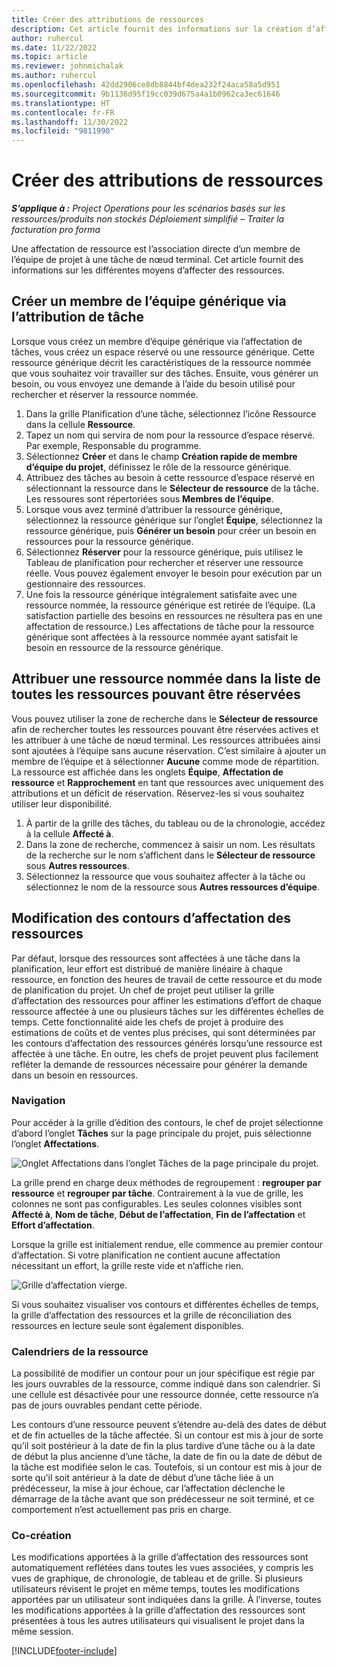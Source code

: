 ```yaml
---
title: Créer des attributions de ressources
description: Cet article fournit des informations sur la création d’affectations de ressources génériques et nommées.
author: ruhercul
ms.date: 11/22/2022
ms.topic: article
ms.reviewer: johnmichalak
ms.author: ruhercul
ms.openlocfilehash: 42dd2906ce8db8844bf4dea232f24aca58a5d951
ms.sourcegitcommit: 9b1136d95f19cc039d675a4a1b0962ca3ec61646
ms.translationtype: HT
ms.contentlocale: fr-FR
ms.lasthandoff: 11/30/2022
ms.locfileid: "9811990"
---
```

# <a name="create-resource-assignments"></a>Créer des attributions de ressources

_**S’applique à :** Project Operations pour les scénarios basés sur les ressources/produits non stockés Déploiement simplifié – Traiter la facturation pro forma_


Une affectation de ressource est l’association directe d’un membre de l’équipe de projet à une tâche de nœud terminal. Cet article fournit des informations sur les différentes moyens d’affecter des ressources.

## <a name="create-a-generic-team-member-through-task-assignment"></a>Créer un membre de l’équipe générique via l’attribution de tâche


Lorsque vous créez un membre d’équipe générique via l’affectation de tâches, vous créez un espace réservé ou une ressource générique. Cette ressource générique décrit les caractéristiques de la ressource nommée que vous souhaitez voir travailler sur des tâches. Ensuite, vous générer un besoin, ou vous envoyez une demande à l’aide du besoin utilisé pour rechercher et réserver la ressource nommée.

1. Dans la grille Planification d’une tâche, sélectionnez l’icône Ressource dans la cellule **Ressource**.
2. Tapez un nom qui servira de nom pour la ressource d’espace réservé. Par exemple, Responsable du programme.
3. Sélectionnez **Créer** et dans le champ **Création rapide de membre d’équipe du projet**, définissez le rôle de la ressource générique.
4. Attribuez des tâches au besoin à cette ressource d’espace réservé en sélectionnant la ressource dans le **Sélecteur de ressource** de la tâche. Les ressoures sont répertoriées sous **Membres de l’équipe**.
5. Lorsque vous avez terminé d’attribuer la ressource générique, sélectionnez la ressource générique sur l’onglet **Équipe**, sélectionnez la ressource générique, puis **Générer un besoin** pour créer un besoin en ressources pour la ressource générique.
6. Sélectionnez **Réserver** pour la ressource générique, puis utilisez le Tableau de planification pour rechercher et réserver une ressource réelle. Vous pouvez également envoyer le besoin pour exécution par un gestionnaire des ressources.
7. Une fois la ressource générique intégralement satisfaite avec une ressource nommée, la ressource générique est retirée de l’équipe. (La satisfaction partielle des besoins en ressources ne résultera pas en une affectation de ressource.) Les affectations de tâche pour la ressource générique sont affectées à la ressource nommée ayant satisfait le besoin en ressource de la ressource générique.

## <a name="assign-a-named-resource-from-the-list-of-all-bookable-resources"></a>Attribuer une ressource nommée dans la liste de toutes les ressources pouvant être réservées

Vous pouvez utiliser la zone de recherche dans le **Sélecteur de ressource** afin de rechercher toutes les ressources pouvant être réservées actives et les attribuer à une tâche de nœud terminal. Les ressources attribuées ainsi sont ajoutées à l’équipe sans aucune réservation. C’est similaire à ajouter un membre de l’équipe et à sélectionner **Aucune** comme mode de répartition. La ressource est affichée dans les onglets **Équipe**, **Affectation de ressource** et **Rapprochement** en tant que ressources avec uniquement des attributions et un déficit de réservation. Réservez-les si vous souhaitez utiliser leur disponibilité.

1. À partir de la grille des tâches, du tableau ou de la chronologie, accédez à la cellule **Affecté à**.
2. Dans la zone de recherche, commencez à saisir un nom. Les résultats de la recherche sur le nom s’affichent dans le **Sélecteur de ressource** sous **Autres ressources**.
3. Sélectionnez la ressource que vous souhaitez affecter à la tâche ou sélectionnez le nom de la ressource sous **Autres ressources d’équipe**.

## <a name="editing-resource-assignment-contours"></a>Modification des contours d’affectation des ressources

Par défaut, lorsque des ressources sont affectées à une tâche dans la planification, leur effort est distribué de manière linéaire à chaque ressource, en fonction des heures de travail de cette ressource et du mode de planification du projet. Un chef de projet peut utiliser la grille d’affectation des ressources pour affiner les estimations d’effort de chaque ressource affectée à une ou plusieurs tâches sur les différentes échelles de temps. Cette fonctionnalité aide les chefs de projet à produire des estimations de coûts et de ventes plus précises, qui sont déterminées par les contours d’affectation des ressources générés lorsqu’une ressource est affectée à une tâche. En outre, les chefs de projet peuvent plus facilement refléter la demande de ressources nécessaire pour générer la demande dans un besoin en ressources.

### <a name="navigation"></a>Navigation

Pour accéder à la grille d’édition des contours, le chef de projet sélectionne d’abord l’onglet **Tâches** sur la page principale du projet, puis sélectionne l’onglet **Affectations**.

![Onglet Affectations dans l’onglet Tâches de la page principale du projet.](media/AssignmentGrid.png)

La grille prend en charge deux méthodes de regroupement : **regrouper par ressource** et **regrouper par tâche**. Contrairement à la vue de grille, les colonnes ne sont pas configurables. Les seules colonnes visibles sont **Affecté à**, **Nom de tâche**, **Début de l’affectation**, **Fin de l’affectation** et **Effort d’affectation**.

Lorsque la grille est initialement rendue, elle commence au premier contour d’affectation. Si votre planification ne contient aucune affectation nécessitant un effort, la grille reste vide et n’affiche rien.

![Grille d’affectation vierge.](media/emptyassignmentgrid.png)

Si vous souhaitez visualiser vos contours et différentes échelles de temps, la grille d’affectation des ressources et la grille de réconciliation des ressources en lecture seule sont également disponibles.

### <a name="resource-calendars"></a>Calendriers de la ressource

La possibilité de modifier un contour pour un jour spécifique est régie par les jours ouvrables de la ressource, comme indiqué dans son calendrier. Si une cellule est désactivée pour une ressource donnée, cette ressource n’a pas de jours ouvrables pendant cette période.

Les contours d’une ressource peuvent s’étendre au-delà des dates de début et de fin actuelles de la tâche affectée. Si un contour est mis à jour de sorte qu’il soit postérieur à la date de fin la plus tardive d’une tâche ou à la date de début la plus ancienne d’une tâche, la date de fin ou la date de début de la tâche est modifiée selon le cas. Toutefois, si un contour est mis à jour de sorte qu’il soit antérieur à la date de début d’une tâche liée à un prédécesseur, la mise à jour échoue, car l’affectation déclenche le démarrage de la tâche avant que son prédécesseur ne soit terminé, et ce comportement n’est actuellement pas pris en charge.

### <a name="co-authoring"></a>Co-création

Les modifications apportées à la grille d’affectation des ressources sont automatiquement reflétées dans toutes les vues associées, y compris les vues de graphique, de chronologie, de tableau et de grille. Si plusieurs utilisateurs révisent le projet en même temps, toutes les modifications apportées par un utilisateur sont indiquées dans la grille. À l’inverse, toutes les modifications apportées à la grille d’affectation des ressources sont présentées à tous les autres utilisateurs qui visualisent le projet dans la même session.

[!INCLUDE[footer-include](../includes/footer-banner.md)]
